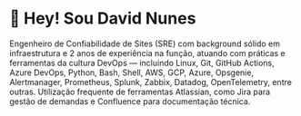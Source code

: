 # 👋 Hey! Sou David Nunes

Engenheiro de Confiabilidade de Sites (SRE) com background sólido em infraestrutura e 2 anos de experiência na função, atuando com práticas e ferramentas da cultura DevOps — incluindo Linux, Git, GitHub Actions, Azure DevOps, Python, Bash, Shell, AWS, GCP, Azure, Opsgenie, Alertmanager, Prometheus, Splunk, Zabbix, Datadog, OpenTelemetry, entre outras. Utilização frequente de ferramentas Atlassian, como Jira para gestão de demandas e Confluence para documentação técnica.




